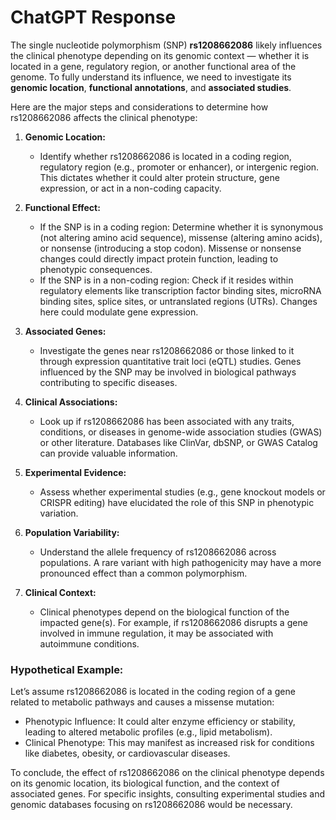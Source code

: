 # ChatGPT Response

The single nucleotide polymorphism (SNP) **rs1208662086** likely influences the clinical phenotype depending on its genomic context — whether it is located in a gene, regulatory region, or another functional area of the genome. To fully understand its influence, we need to investigate its **genomic location**, **functional annotations**, and **associated studies**.

Here are the major steps and considerations to determine how rs1208662086 affects the clinical phenotype:

1. **Genomic Location:**
   - Identify whether rs1208662086 is located in a coding region, regulatory region (e.g., promoter or enhancer), or intergenic region. This dictates whether it could alter protein structure, gene expression, or act in a non-coding capacity.

2. **Functional Effect:**
   - If the SNP is in a coding region: Determine whether it is synonymous (not altering amino acid sequence), missense (altering amino acids), or nonsense (introducing a stop codon). Missense or nonsense changes could directly impact protein function, leading to phenotypic consequences.
   - If the SNP is in a non-coding region: Check if it resides within regulatory elements like transcription factor binding sites, microRNA binding sites, splice sites, or untranslated regions (UTRs). Changes here could modulate gene expression.

3. **Associated Genes:**
   - Investigate the genes near rs1208662086 or those linked to it through expression quantitative trait loci (eQTL) studies. Genes influenced by the SNP may be involved in biological pathways contributing to specific diseases.

4. **Clinical Associations:**
   - Look up if rs1208662086 has been associated with any traits, conditions, or diseases in genome-wide association studies (GWAS) or other literature. Databases like ClinVar, dbSNP, or GWAS Catalog can provide valuable information.

5. **Experimental Evidence:**
   - Assess whether experimental studies (e.g., gene knockout models or CRISPR editing) have elucidated the role of this SNP in phenotypic variation.

6. **Population Variability:**
   - Understand the allele frequency of rs1208662086 across populations. A rare variant with high pathogenicity may have a more pronounced effect than a common polymorphism.

7. **Clinical Context:**
   - Clinical phenotypes depend on the biological function of the impacted gene(s). For example, if rs1208662086 disrupts a gene involved in immune regulation, it may be associated with autoimmune conditions.

### Hypothetical Example:
Let’s assume rs1208662086 is located in the coding region of a gene related to metabolic pathways and causes a missense mutation:
   - Phenotypic Influence: It could alter enzyme efficiency or stability, leading to altered metabolic profiles (e.g., lipid metabolism).
   - Clinical Phenotype: This may manifest as increased risk for conditions like diabetes, obesity, or cardiovascular diseases.

To conclude, the effect of rs1208662086 on the clinical phenotype depends on its genomic location, its biological function, and the context of associated genes. For specific insights, consulting experimental studies and genomic databases focusing on rs1208662086 would be necessary.